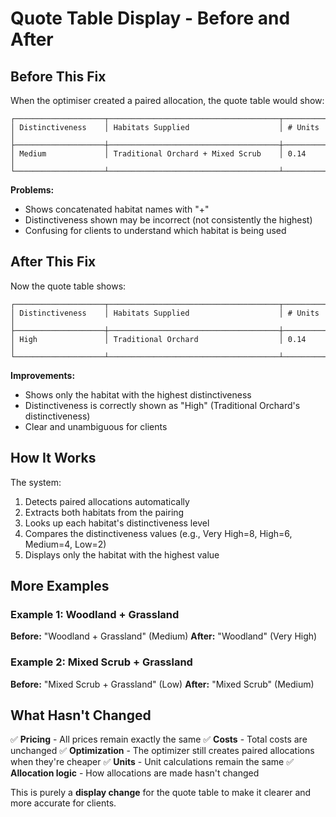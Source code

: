 # Quote Table Display - Before and After

## Before This Fix

When the optimiser created a paired allocation, the quote table would show:

```
┌────────────────────┬──────────────────────────────────────┬──────────┐
│ Distinctiveness    │ Habitats Supplied                    │ # Units  │
├────────────────────┼──────────────────────────────────────┼──────────┤
│ Medium             │ Traditional Orchard + Mixed Scrub    │ 0.14     │
└────────────────────┴──────────────────────────────────────┴──────────┘
```

**Problems:**
- Shows concatenated habitat names with "+"
- Distinctiveness shown may be incorrect (not consistently the highest)
- Confusing for clients to understand which habitat is being used

## After This Fix

Now the quote table shows:

```
┌────────────────────┬──────────────────────────────────────┬──────────┐
│ Distinctiveness    │ Habitats Supplied                    │ # Units  │
├────────────────────┼──────────────────────────────────────┼──────────┤
│ High               │ Traditional Orchard                  │ 0.14     │
└────────────────────┴──────────────────────────────────────┴──────────┘
```

**Improvements:**
- Shows only the habitat with the highest distinctiveness
- Distinctiveness is correctly shown as "High" (Traditional Orchard's distinctiveness)
- Clear and unambiguous for clients

## How It Works

The system:
1. Detects paired allocations automatically
2. Extracts both habitats from the pairing
3. Looks up each habitat's distinctiveness level
4. Compares the distinctiveness values (e.g., Very High=8, High=6, Medium=4, Low=2)
5. Displays only the habitat with the highest value

## More Examples

### Example 1: Woodland + Grassland
**Before:** "Woodland + Grassland" (Medium)
**After:** "Woodland" (Very High)

### Example 2: Mixed Scrub + Grassland  
**Before:** "Mixed Scrub + Grassland" (Low)
**After:** "Mixed Scrub" (Medium)

## What Hasn't Changed

✅ **Pricing** - All prices remain exactly the same
✅ **Costs** - Total costs are unchanged
✅ **Optimization** - The optimizer still creates paired allocations when they're cheaper
✅ **Units** - Unit calculations remain the same
✅ **Allocation logic** - How allocations are made hasn't changed

This is purely a **display change** for the quote table to make it clearer and more accurate for clients.
